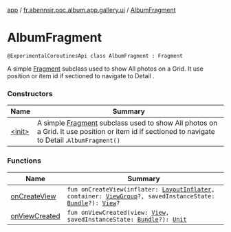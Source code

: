 [app](../../index.md) / [fr.abennsir.poc.album.app.gallery.ui](../index.md) / [AlbumFragment](./index.md)

# AlbumFragment

`@ExperimentalCoroutinesApi class AlbumFragment : Fragment`

A simple [Fragment](#) subclass used to show All photos on a Grid.
It use position or item id if sectioned to navigate to Detail .

### Constructors

| Name | Summary |
|---|---|
| [&lt;init&gt;](-init-.md) | A simple [Fragment](#) subclass used to show All photos on a Grid. It use position or item id if sectioned to navigate to Detail .`AlbumFragment()` |

### Functions

| Name | Summary |
|---|---|
| [onCreateView](on-create-view.md) | `fun onCreateView(inflater: `[`LayoutInflater`](https://developer.android.com/reference/android/view/LayoutInflater.html)`, container: `[`ViewGroup`](https://developer.android.com/reference/android/view/ViewGroup.html)`?, savedInstanceState: `[`Bundle`](https://developer.android.com/reference/android/os/Bundle.html)`?): `[`View`](https://developer.android.com/reference/android/view/View.html)`?` |
| [onViewCreated](on-view-created.md) | `fun onViewCreated(view: `[`View`](https://developer.android.com/reference/android/view/View.html)`, savedInstanceState: `[`Bundle`](https://developer.android.com/reference/android/os/Bundle.html)`?): `[`Unit`](https://kotlinlang.org/api/latest/jvm/stdlib/kotlin/-unit/index.html) |
